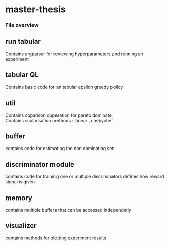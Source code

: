 # master-thesis


### File overview
## run tabular 
Contains argparser for reviewing hyperparameters and running an experiment

## tabular QL
Contains basic code for an tabular epsilon greedy policy

## util
Contains coparison opperation for pareto dominate,    
Contains scalarisation methods : Linear , chebychef

## buffer
contains code for estimating the non dominating set

## discriminator module
contains code for training one or multiple discriminators
defines how reward signal is given

## memory
contains multiple buffers that can be accessed independetly

## visualizer
contains methods for plotting experiment results
